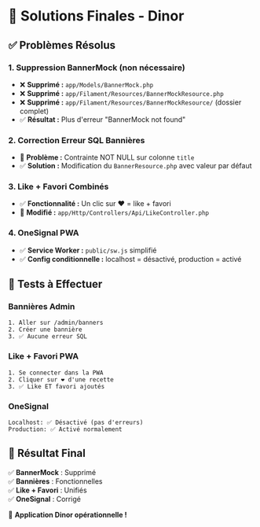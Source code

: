 # 🎯 Solutions Finales - Dinor

## ✅ Problèmes Résolus

### 1. **Suppression BannerMock (non nécessaire)**
- ❌ **Supprimé :** `app/Models/BannerMock.php`
- ❌ **Supprimé :** `app/Filament/Resources/BannerMockResource.php`  
- ❌ **Supprimé :** `app/Filament/Resources/BannerMockResource/` (dossier complet)
- ✅ **Résultat :** Plus d'erreur "BannerMock not found"

### 2. **Correction Erreur SQL Bannières**
- 🔧 **Problème :** Contrainte NOT NULL sur colonne `title`
- ✅ **Solution :** Modification du `BannerResource.php` avec valeur par défaut

### 3. **Like + Favori Combinés**
- ✅ **Fonctionnalité :** Un clic sur ❤️ = like + favori
- 🔧 **Modifié :** `app/Http/Controllers/Api/LikeController.php`

### 4. **OneSignal PWA**
- ✅ **Service Worker :** `public/sw.js` simplifié
- ✅ **Config conditionnelle :** localhost = désactivé, production = activé

## 🧪 Tests à Effectuer

### Bannières Admin
```
1. Aller sur /admin/banners
2. Créer une bannière 
3. ✅ Aucune erreur SQL
```

### Like + Favori PWA  
```
1. Se connecter dans la PWA
2. Cliquer sur ❤️ d'une recette
3. ✅ Like ET favori ajoutés
```

### OneSignal
```
Localhost: ✅ Désactivé (pas d'erreurs)
Production: ✅ Activé normalement
```

## 🎉 Résultat Final

✅ **BannerMock** : Supprimé  
✅ **Bannières** : Fonctionnelles  
✅ **Like + Favori** : Unifiés  
✅ **OneSignal** : Corrigé  

🚀 **Application Dinor opérationnelle !** 